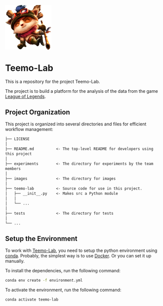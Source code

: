 <img src="images/teemo.png" width="150"/>

# Teemo-Lab

This is a repository for the project Teemo-Lab.

The project is to build a platform for the analysis of the data from the game [League of Legends](https://na.leagueoflegends.com/en-us/).

## Project Organization

This project is organized into several directories and files for efficient workflow management:

    ├── LICENSE
    │
    ├── README.md          <- The top-level README for developers using this project
    │
    ├── experiments        <- The directory for experiments by the team members
    │
    ├── images             <- The directory for images
    │
    ├── teemo-lab          <- Source code for use in this project.
    │   ├── __init__.py    <- Makes src a Python module
    │   │
    │   └── ...
    │
    ├── tests              <- The directory for tests
    │
    └── ...

## Setup the Environment

To work with [Teemo-Lab](https://github.com/pbj8723/Teemo-Lab), you need to setup the python environment using [conda](https://docs.conda.io/en/latest/). Probably, the simplest way is to use [Docker](https://www.docker.com/). Or you can set it up manually.

To install the dependencies, run the following command:

```bash
conda env create -f environment.yml
```

To activate the environment, run the following command:

```bash
conda activate teemo-lab
```


